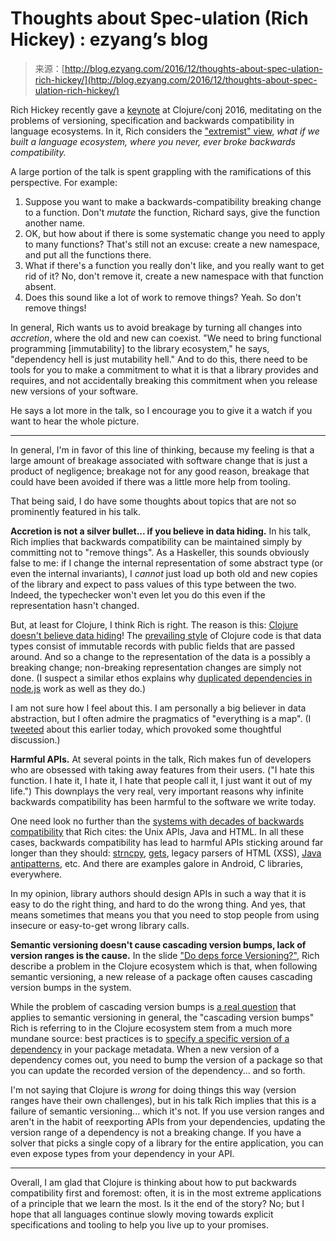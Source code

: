 <!--yml
category: 未分类
date: 2024-07-01 18:17:03
-->

# Thoughts about Spec-ulation (Rich Hickey) : ezyang’s blog

> 来源：[http://blog.ezyang.com/2016/12/thoughts-about-spec-ulation-rich-hickey/](http://blog.ezyang.com/2016/12/thoughts-about-spec-ulation-rich-hickey/)

Rich Hickey recently gave a [keynote](https://www.youtube.com/watch?v=oyLBGkS5ICk) at Clojure/conj 2016, meditating on the problems of versioning, specification and backwards compatibility in language ecosystems. In it, Rich considers the ["extremist" view](http://blog.ezyang.com/2012/11/extremist-programming/), *what if we built a language ecosystem, where you never, ever broke backwards compatibility.*

A large portion of the talk is spent grappling with the ramifications of this perspective. For example:

1.  Suppose you want to make a backwards-compatibility breaking change to a function. Don't *mutate* the function, Richard says, give the function another name.
2.  OK, but how about if there is some systematic change you need to apply to many functions? That's still not an excuse: create a new namespace, and put all the functions there.
3.  What if there's a function you really don't like, and you really want to get rid of it? No, don't remove it, create a new namespace with that function absent.
4.  Does this sound like a lot of work to remove things? Yeah. So don't remove things!

In general, Rich wants us to avoid breakage by turning all changes into *accretion*, where the old and new can coexist. "We need to bring functional programming [immutability] to the library ecosystem," he says, "dependency hell is just mutability hell." And to do this, there need to be tools for you to make a commitment to what it is that a library provides and requires, and not accidentally breaking this commitment when you release new versions of your software.

He says a lot more in the talk, so I encourage you to give it a watch if you want to hear the whole picture.

* * *

In general, I'm in favor of this line of thinking, because my feeling is that a large amount of breakage associated with software change that is just a product of negligence; breakage not for any good reason, breakage that could have been avoided if there was a little more help from tooling.

That being said, I do have some thoughts about topics that are not so prominently featured in his talk.

**Accretion is not a silver bullet... if you believe in data hiding.** In his talk, Rich implies that backwards compatibility can be maintained simply by committing not to "remove things". As a Haskeller, this sounds obviously false to me: if I change the internal representation of some abstract type (or even the internal invariants), I *cannot* just load up both old and new copies of the library and expect to pass values of this type between the two. Indeed, the typechecker won't even let you do this even if the representation hasn't changed.

But, at least for Clojure, I think Rich is right. The reason is this: [Clojure doesn't believe data hiding](http://codequarterly.com/2011/rich-hickey/)! The [prevailing style](http://clojure.org/reference/datatypes) of Clojure code is that data types consist of immutable records with public fields that are passed around. And so a change to the representation of the data is a possibly a breaking change; non-breaking representation changes are simply not done. (I suspect a similar ethos explains why [duplicated dependencies in node.js](http://stackoverflow.com/questions/25268545/why-does-npms-policy-of-duplicated-dependencies-work) work as well as they do.)

I am not sure how I feel about this. I am personally a big believer in data abstraction, but I often admire the pragmatics of "everything is a map". (I [tweeted](https://twitter.com/ezyang/status/809704816150597633) about this earlier today, which provoked some thoughtful discussion.)

**Harmful APIs.** At several points in the talk, Rich makes fun of developers who are obsessed with taking away features from their users. ("I hate this function. I hate it, I hate it, I hate that people call it, I just want it out of my life.") This downplays the very real, very important reasons why infinite backwards compatibility has been harmful to the software we write today.

One need look no further than the [systems with decades of backwards compatibility](https://youtu.be/oyLBGkS5ICk?t=1h8m18s) that Rich cites: the Unix APIs, Java and HTML. In all these cases, backwards compatibility has lead to harmful APIs sticking around far longer than they should: [strncpy](https://randomascii.wordpress.com/2013/04/03/stop-using-strncpy-already/), [gets](http://stackoverflow.com/questions/1694036/why-is-the-gets-function-so-dangerous-that-it-should-not-be-used), legacy parsers of HTML (XSS), [Java antipatterns](http://www.odi.ch/prog/design/newbies.php), etc. And there are examples galore in Android, C libraries, everywhere.

In my opinion, library authors should design APIs in such a way that it is easy to do the right thing, and hard to do the wrong thing. And yes, that means sometimes that means you that you need to stop people from using insecure or easy-to-get wrong library calls.

**Semantic versioning doesn't cause cascading version bumps, lack of version ranges is the cause.** In the slide ["Do deps force Versioning?"](https://youtu.be/oyLBGkS5ICk?t=13m49s), Rich describe a problem in the Clojure ecosystem which is that, when following semantic versioning, a new release of a package often causes cascading version bumps in the system.

While the problem of cascading version bumps is [a real question](https://github.com/mojombo/semver/issues/148) that applies to semantic versioning in general, the "cascading version bumps" Rich is referring to in the Clojure ecosystem stem from a much more mundane source: best practices is to [specify a specific version of a dependency](https://nelsonmorris.net/2012/07/31/do-not-use-version-ranges-in-project-clj.html) in your package metadata. When a new version of a dependency comes out, you need to bump the version of a package so that you can update the recorded version of the dependency... and so forth.

I'm not saying that Clojure is *wrong* for doing things this way (version ranges have their own challenges), but in his talk Rich implies that this is a failure of semantic versioning... which it's not. If you use version ranges and aren't in the habit of reexporting APIs from your dependencies, updating the version range of a dependency is not a breaking change. If you have a solver that picks a single copy of a library for the entire application, you can even expose types from your dependency in your API.

* * *

Overall, I am glad that Clojure is thinking about how to put backwards compatibility first and foremost: often, it is in the most extreme applications of a principle that we learn the most. Is it the end of the story? No; but I hope that all languages continue slowly moving towards explicit specifications and tooling to help you live up to your promises.